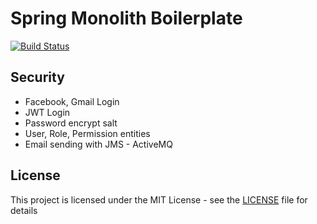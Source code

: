 # Spring Monolith Boilerplate
[![Build Status](https://travis-ci.com/ugurcanlacin/spring-monolith-boilerplate.svg?token=RHMpRiDixWANns41hS9d&branch=master)](https://travis-ci.com/ugurcanlacin/spring-monolith-boilerplate)
## Security
- Facebook, Gmail Login
- JWT Login
- Password encrypt salt
- User, Role, Permission entities
- Email sending with JMS - ActiveMQ

## License

This project is licensed under the MIT License - see the [LICENSE](LICENSE) file for details

